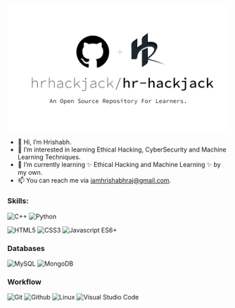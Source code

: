 ![HRhackjack](https://github.com/hrhackjack/hr-hackjack/blob/main/Github_HRhackjack.png)
- 👋 Hi, I’m Hrishabh.
- 👀 I’m interested in learning Ethical Hacking, CyberSecurity and Machine Learning Techniques.
- 🌱 I’m currently learning ✨ Ethical Hacking and Machine Learning ✨ by my own.
- 📫 You can reach me via iamhrishabhraj@gmail.com.


### Skills:

![C++](https://img.shields.io/badge/-C++-000000?style=flat-square&logo=cplusplus&logoColor=00599C)
![Python](https://img.shields.io/badge/Python-!-red)

![HTML5](https://img.shields.io/badge/-HTML5-000000?style=flat-square&logo=html5&logoColor=E34F26)
![CSS3](https://img.shields.io/badge/-CSS3-000000?style=flat-square&logo=css3&logoColor=1572B6)
![Javascript ES6+](https://img.shields.io/badge/-Javascript%20ES6+-000000?style=flat-square&logo=javascript)

### Databases
![MySQL](https://img.shields.io/badge/-MySQL-000000?style=flat-square&logo=mysql&logoColor=4479A1)
![MongoDB](https://img.shields.io/badge/-MongoDB-000000?style=flat-square&logo=mongodb&logoColor=47A248)

### Workflow
![Git](https://img.shields.io/badge/-Git-000000?style=flat-square&logo=git&logoColor=F05032)
![Github](https://img.shields.io/badge/-Github-000000?style=flat-square&logo=github&logoColor=white)
![Linux](https://img.shields.io/badge/-Linux-000000?style=flat-square&logo=archlinux&logoColor=1793D1)
![Visual Studio Code](https://img.shields.io/badge/-Visual%20Studio%20Code-000000?style=flat-square&logo=visualstudiocode&logoColor=007ACC)
